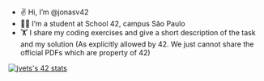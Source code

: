 - :v: Hi, I’m @jonasv42
- :man_student: I’m a student at School 42, campus São Paulo
- :weight_lifting: I share my coding exercises and give a short description of the task and my solution
  (As explicitly allowed by 42. We just cannot share the official PDFs which are property of 42)

<a href="https://github.com/JaeSeoKim/badge42"><img src="https://badge42.vercel.app/api/v2/clljxgshc003008l5flsnwb8w/stats?cursusId=21&coalitionId=undefined" alt="jvets's 42 stats" /></a>
